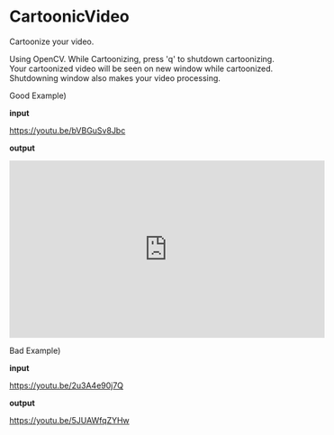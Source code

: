 # CartoonicVideo
Cartoonize your video.

Using OpenCV.
While Cartoonizing, press 'q' to shutdown cartoonizing.
Your cartoonized video will be seen on new window while cartoonized.
Shutdowning window also makes your video processing.


Good Example)

**input**

https://youtu.be/bVBGuSv8Jbc

**output**

<iframe width="560" height="315" src="https://www.youtube.com/embed/wzwSsdgtl4o?si=WSXzErXCJJ1PDqp7" title="YouTube video player" frameborder="0" allow="accelerometer; autoplay; clipboard-write; encrypted-media; gyroscope; picture-in-picture; web-share" referrerpolicy="strict-origin-when-cross-origin" allowfullscreen></iframe>

Bad Example)

**input**

https://youtu.be/2u3A4e90j7Q

**output**

https://youtu.be/5JUAWfqZYHw
